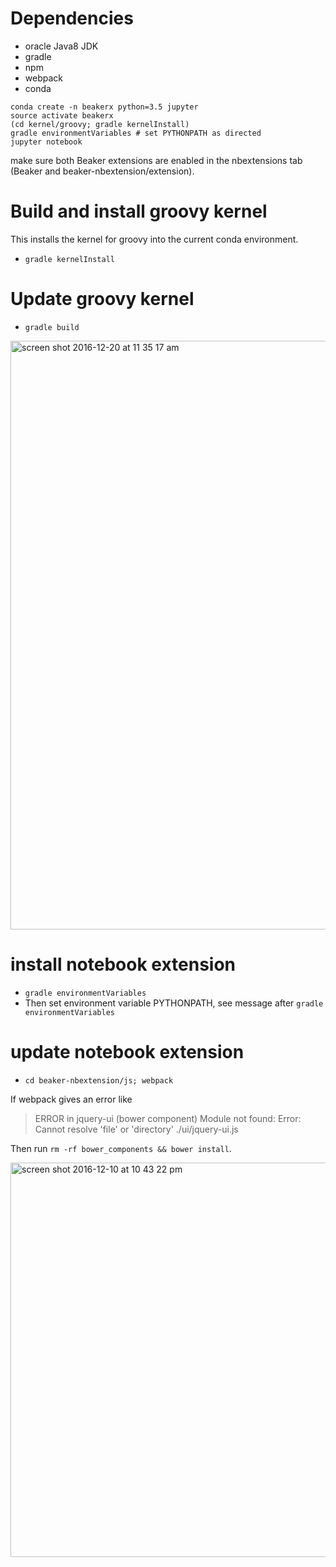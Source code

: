 <!--
    Copyright 2014 TWO SIGMA OPEN SOURCE, LLC

    Licensed under the Apache License, Version 2.0 (the "License");
    you may not use this file except in compliance with the License.
    You may obtain a copy of the License at

           http://www.apache.org/licenses/LICENSE-2.0

    Unless required by applicable law or agreed to in writing, software
    distributed under the License is distributed on an "AS IS" BASIS,
    WITHOUT WARRANTIES OR CONDITIONS OF ANY KIND, either express or implied.
    See the License for the specific language governing permissions and
    limitations under the License.
-->


# Dependencies

* oracle Java8 JDK
* gradle
* npm
* webpack
* conda

```
conda create -n beakerx python=3.5 jupyter
source activate beakerx
(cd kernel/groovy; gradle kernelInstall)
gradle environmentVariables # set PYTHONPATH as directed
jupyter notebook
```

make sure both Beaker extensions are enabled in the nbextensions tab (Beaker and beaker-nbextension/extension).

# Build and install groovy kernel
This installs the kernel for groovy into the current conda environment.
* `gradle kernelInstall`

# Update groovy kernel
* `gradle build`


<img width="942" alt="screen shot 2016-12-20 at 11 35 17 am" src="https://cloud.githubusercontent.com/assets/963093/21402566/1680b928-c787-11e6-8acf-dc4fdeba0651.png">

# install notebook extension

* `gradle environmentVariables`
* Then set environment variable PYTHONPATH, see message after `gradle environmentVariables`

# update notebook extension

* `cd beaker-nbextension/js; webpack`

If webpack gives an error like

> ERROR in jquery-ui (bower component) Module not found: Error: Cannot resolve 'file' or 'directory' ./ui/jquery-ui.js

Then run `rm -rf bower_components && bower install`.

<img width="631" alt="screen shot 2016-12-10 at 10 43 22 pm" src="https://cloud.githubusercontent.com/assets/963093/21077947/261def64-bf2a-11e6-8518-4845caf75690.png">
